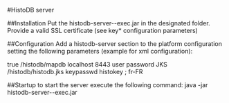#HistoDB server

##Installation 
Put the histodb-server-<VERSION>-exec.jar in the designated folder.
Provide a valid SSL certificate (see key* configuration parameters)

##Configuration
Add a histodb-server section to the platform configuration setting the following parameters (example for xml configuration):

<histodb-server>
        <persistent>true</persistent>
        <basedir>/histodb/mapdb</basedir>
		<host>localhost</host>
		<port>8443</port>
		<username>user</username>
		<password>password</password>		
		<keyStoreType>JKS</keyStoreType>
		<keyStore>/histodb/histodb.jks</keyStore>
		<keyStorePassword>keypasswd</keyStorePassword>
		<keyAlias>histokey</keyAlias>
		<separator>;</separator>
		<locale>fr-FR</locale>		
</histodb-server>


##Startup
to start the server execute the following command:
java -jar histodb-server-<VERSION>-exec.jar